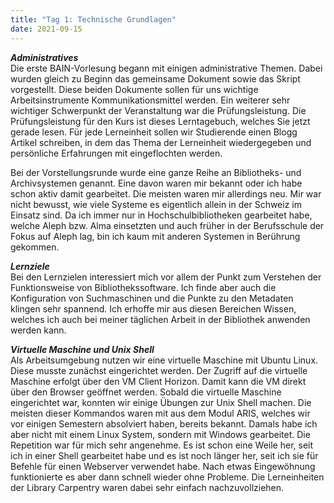 ```yaml
---
title: "Tag 1: Technische Grundlagen"
date: 2021-09-15
---
```


***Administratives*** <br>
Die erste BAIN-Vorlesung begann mit einigen administrative Themen. Dabei wurden gleich zu Beginn das gemeinsame Dokument sowie das Skript vorgestellt. Diese beiden Dokumente sollen für uns wichtige Arbeitsinstrumente Kommunikationsmittel werden. Ein weiterer sehr wichtiger Schwerpunkt der Veranstaltung war die Prüfungsleistung. Die Prüfungsleistung für den Kurs ist dieses Lerntagebuch, welches Sie jetzt gerade lesen. Für jede Lerneinheit sollen wir Studierende einen Blogg Artikel schreiben, in dem das Thema der Lerneinheit wiedergegeben und persönliche Erfahrungen mit eingeflochten werden. 

Bei der Vorstellungsrunde wurde eine ganze Reihe an Bibliotheks- und Archivsystemen genannt. Eine davon waren mir bekannt oder ich habe schon aktiv damit gearbeitet. Die meisten waren mir allerdings neu. Mir war nicht bewusst, wie viele Systeme es eigentlich allein in der Schweiz im Einsatz sind. Da ich immer nur in Hochschulbibliotheken gearbeitet habe, welche Aleph bzw. Alma einsetzten und auch früher in der Berufsschule der Fokus auf Aleph lag, bin ich kaum mit anderen Systemen in Berührung gekommen.  

***Lernziele*** <br>
Bei den Lernzielen interessiert mich vor allem der Punkt zum Verstehen der Funktionsweise von Bibliothekssoftware.  Ich finde aber auch die Konfiguration von Suchmaschinen und die Punkte zu den Metadaten klingen sehr spannend. Ich erhoffe mir aus diesen Bereichen Wissen, welches ich auch bei meiner täglichen Arbeit in der Bibliothek anwenden werden kann.

***Virtuelle Maschine und Unix Shell*** <br>
Als Arbeitsumgebung nutzen wir eine virtuelle Maschine mit Ubuntu Linux. Diese musste zunächst eingerichtet werden. Der Zugriff auf die virtuelle Maschine erfolgt über den VM Client Horizon. Damit kann die VM direkt über den Browser geöffnet werden. Sobald die virtuelle Maschine eingerichtet war, konnten wir einige Übungen zur Unix Shell machen. Die meisten dieser Kommandos waren mit aus dem Modul ARIS, welches wir vor einigen Semestern absolviert haben, bereits bekannt. Damals habe ich aber nicht mit einem Linux System, sondern mit Windows gearbeitet. Die Repetition war für mich sehr angenehme. Es ist schon eine Weile her, seit ich in einer Shell gearbeitet habe und es ist noch länger her, seit ich sie für Befehle für einen Webserver verwendet habe. Nach etwas Eingewöhnung funktionierte es aber dann schnell wieder ohne Probleme. Die Lerneinheiten der Library Carpentry waren dabei sehr einfach nachzuvollziehen. <br>



